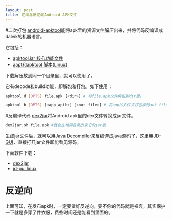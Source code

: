 ```yaml
---
layout: post
title: 逆向与反逆向Android APK文件
---
```


#二次打包
[android-apktool](https://code.google.com/p/android-apktool/)能将apk里的资源文件解压出来，并将代码反编译成dalvik的机器语言。

它包括：

* [apktool.jar 核心功能文件][1]
* [aapt和apktool 脚本(Linux)][2]

下载解压放到同一个目录里，就可以使用了。

它有decode和build功能，即解包和打包。如下使用：

```bash
apktool d [OPTS] file.apk [<dir>] # 将file.apk文件解包到dir里。

apktool b [OPTS] [<app_apth>] [<out_file>] # 将app的文件夹打包成到out_file。如果app_path空，则默认当前目录；如果out_file空，则<app_path>/dist/<name_of_original.apk>。
```

#反编译代码
[dex2jar](http://code.google.com/p/dex2jar/)将Android apk里的dex文件转换成jar文件。

```bash
dex2jar.sh file.apk #就会在相同目录出来它的jar版
```

生成jar文件后，就可以用Java Decompiler来反编译成java源码了，这里用[JD-GUI](http://jd.benow.ca/)，直接打开jar文件即能看见源码。

下面软件下载：

* [dex2jar][3]
* [jd-gui linux][4]

# 反逆向
上面可知，在发布apk时，一定要做好反逆向，要不你的代码就是裸奔，其实保护一下就是多穿了件衣服，费些时间还是能看到里面的。


[1]: /file/apktool1.5.2.tar.bz2 "apktool"
[2]: /file/apktool-install-linux-r05-ibot.tar.bz2 "apktool script"
[3]: /file/dex2jar-0.0.9.15.zip "dex2jar"
[4]: /file/jd-gui-0.3.5.linux.i686.tar.gz "jd-gui"
